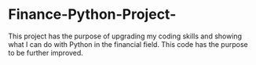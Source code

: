 # Finance-Python-Project-
This project has the purpose of upgrading my coding skills and showing what I can do with Python in the financial field. This code has the purpose to be further improved.
